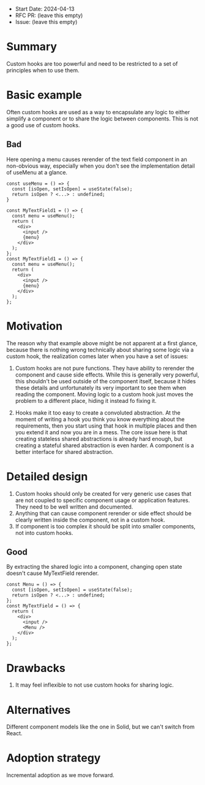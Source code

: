 - Start Date: 2024-04-13
- RFC PR: (leave this empty)
- Issue: (leave this empty)

# Summary

Custom hooks are too powerful and need to be restricted to a set of principles when to use them.

# Basic example

Often custom hooks are used as a way to encapsulate any logic to either simplify a component or to share the logic between components. This is not a good use of custom hooks.

## Bad

Here opening a menu causes rerender of the text field component in an non-obvious way, especially when you don't see the implementation detail of useMenu at a glance.

```tsx
const useMenu = () => {
  const [isOpen, setIsOpen] = useState(false);
  return isOpen ? <...> : undefined;
}

const MyTextField1 = () => {
  const menu = useMenu();
  return (
    <div>
      <input />
      {menu}
    </div>
  );
};
const MyTextField1 = () => {
  const menu = useMenu();
  return (
    <div>
      <input />
      {menu}
    </div>
  );
};
```

# Motivation

The reason why that example above might be not apparent at a first glance, because there is nothing wrong technically about sharing some logic via a custom hook, the realization comes later when you have a set of issues:

1. Custom hooks are not pure functions. They have ability to rerender the component and cause side effects. While this is generally very powerful, this shouldn't be used outside of the component itself, because it hides these details and unfortunately its very important to see them when reading the component. Moving logic to a custom hook just moves the problem to a different place, hiding it instead fo fixing it.

2. Hooks make it too easy to create a convoluted abstraction. At the moment of writing a hook you think you know everything about the requirements, then you start using that hook in multiple places and then you extend it and now you are in a mess. The core issue here is that creating stateless shared abstractions is already hard enough, but creating a stateful shared abstraction is even harder. A component is a better interface for shared abstraction.

# Detailed design

1. Custom hooks should only be created for very generic use cases that are not coupled to specific component usage or application features. They need to be well written and documented.
2. Anything that can cause component rerender or side effect should be clearly written inside the component, not in a custom hook.
3. If component is too complex it should be split into smaller components, not into custom hooks.

## Good

By extracting the shared logic into a component, changing open state doesn't cause MyTextField rerender.

```tsx
const Menu = () => {
  const [isOpen, setIsOpen] = useState(false);
  return isOpen ? <...> : undefined;
};
const MyTextField = () => {
  return (
    <div>
      <input />
      <Menu />
    </div>
  );
};

```

# Drawbacks

1. It may feel inflexible to not use custom hooks for sharing logic.

# Alternatives

Different component models like the one in Solid, but we can't switch from React.

# Adoption strategy

Incremental adoption as we move forward.
